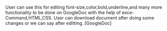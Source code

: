 User can use this for editing font-size,color,bold,underline,and many more functionality to be done on GoogleDoc with the help of exce-Command,HTML,CSS. User can download document after doing some changes or we can say after editting.
[GoogleDoc]
